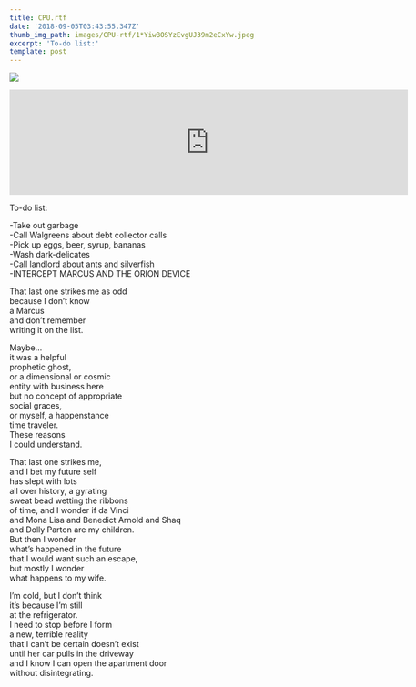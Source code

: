 ```yaml
---
title: CPU.rtf
date: '2018-09-05T03:43:55.347Z'
thumb_img_path: images/CPU-rtf/1*YiwBOSYzEvgUJ39m2eCxYw.jpeg
excerpt: 'To-do list:'
template: post
---
```

![](/images/CPU-rtf/1*YiwBOSYzEvgUJ39m2eCxYw.jpeg)

<iframe src="https://play.ht/embed/?article_url=https://medium.com/_p/cpu-rtf-4359afb91f10" width="700" height="185" frameborder="0" scrolling="no"></iframe>

To-do list:

\-Take out garbage  
\-Call Walgreens about debt collector calls  
\-Pick up eggs, beer, syrup, bananas  
\-Wash dark-delicates  
\-Call landlord about ants and silverfish  
\-INTERCEPT MARCUS AND THE ORION DEVICE

That last one strikes me as odd   
because I don’t know   
a Marcus   
and don’t remember   
writing it on the list.

Maybe…  
it was a helpful   
prophetic ghost,   
or a dimensional or cosmic   
entity with business here   
but no concept of appropriate   
social graces,   
or myself, a happenstance   
time traveler.   
These reasons   
I could understand.

That last one strikes me,  
and I bet my future self   
has slept with lots   
all over history, a gyrating  
sweat bead wetting the ribbons   
of time, and I wonder if da Vinci   
and Mona Lisa and Benedict Arnold and Shaq   
and Dolly Parton are my children.   
But then I wonder   
what’s happened in the future   
that I would want such an escape,   
but mostly I wonder   
what happens to my wife.

I’m cold, but I don’t think   
it’s because I’m still   
at the refrigerator.   
I need to stop before I form   
a new, terrible reality   
that I can’t be certain doesn’t exist   
until her car pulls in the driveway  
and I know I can open the apartment door  
without disintegrating.
